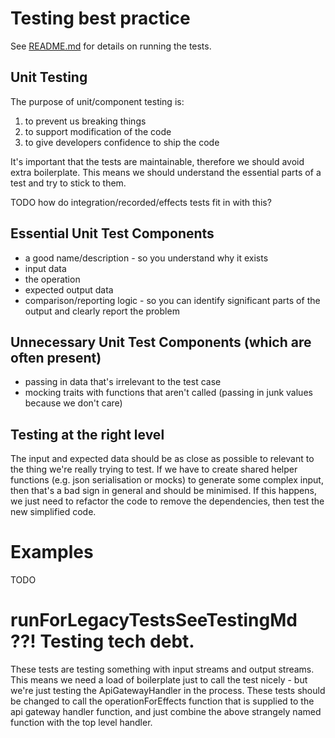 # Testing best practice

See [README.md](README.md) for details on running the tests.

## Unit Testing
The purpose of unit/component testing is:
1. to prevent us breaking things
1. to support modification of the code
1. to give developers confidence to ship the code

It's important that the tests are maintainable, therefore we should avoid extra boilerplate.
This means we should understand the essential parts of a test and try to stick to them.

TODO how do integration/recorded/effects tests fit in with this?

## Essential Unit Test Components
- a good name/description - so you understand why it exists
- input data
- the operation
- expected output data
- comparison/reporting logic - so you can identify significant parts of the output and clearly report the problem

## Unnecessary Unit Test Components (which are often present)
- passing in data that's irrelevant to the test case
- mocking traits with functions that aren't called (passing in junk values because we don't care)

## Testing at the right level
The input and expected data should be as close as possible to relevant to the thing we're really trying to test.
If we have to create shared helper functions (e.g. json serialisation or mocks) to generate some complex input,
then that's a bad sign in general and should be minimised.
If this happens, we just need to refactor the code to remove the dependencies, then test the new simplified code.

# Examples
TODO

# runForLegacyTestsSeeTestingMd ??! Testing tech debt.
These tests are testing something with input streams and output streams.  This means we need a load of boilerplate just to call the test nicely - but we're just testing the ApiGatewayHandler in the process.  These tests should be changed to call the operationForEffects function that is supplied to the api gateway handler function, and just combine the above strangely named function with the top level handler.
